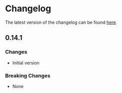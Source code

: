 # Changelog

The latest version of the changelog can be found [here](/Azure/bicep-registry-modules/blob/main/avm/res/service-bus/namespace/CHANGELOG.md).

## 0.14.1

### Changes

- Initial version

### Breaking Changes

- None

